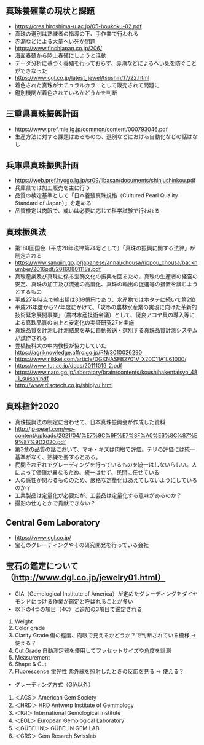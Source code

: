## 真珠養殖業の現状と課題
- https://cres.hiroshima-u.ac.jp/05-houkoku-02.pdf
 - 真珠の選別は熟練者の指導の下、手作業で行われる
 - 赤潮などによる大量へい死が問題
- https://www.finchjapan.co.jp/206/
 - 海面養殖から陸上養殖にしようと活動
 - データ分析に基づく養殖を行っておらず、赤潮などによるへい死を防ぐことができなった
- https://www.cgl.co.jp/latest_jewel/tsushin/17/22.html
 - 着色された真珠がナチュラルカラーとして販売されて問題に
 - 鑑別機関が着色されているかどうかを判断
 

## 三重県真珠振興計画
- https://www.pref.mie.lg.jp/common/content/000793046.pdf
- 生産方法に対する課題はあるものの、選別などにおける自動化などの話はなし

## 兵庫県真珠振興計画
- https://web.pref.hyogo.lg.jp/sr09/jibasan/documents/shinjushinkou.pdf
- 兵庫県では加工販売を主に行う
- 品質の検定基準として「日本養殖真珠規格（Cultured Pearl Quality Standard of Japan）」を定める
 - 品質検定は肉眼で、或いは必要に応じて科学試験で行われる

## 真珠振興法
- 第180回国会（平成28年法律第74号として）「真珠の振興に関する法律」が制定される
- https://www.sangiin.go.jp/japanese/annai/chousa/rippou_chousa/backnumber/2016pdf/20160801118s.pdf
- 真珠産業及び真珠に係る宝飾文化の振興を図るため、真珠の生産者の経営の安定、真珠の加工及び流通の高度化、真珠の輸出の促進等の措置を講じようとするもの
- 平成27年時点で輸出額は339億円であり、水産物ではホタテに続いて第2位
- 平成26年度から27年度にかけて、「攻めの農林水産業の実現に向けた革新的技術緊急展開事業」（農林水産技術会議）として、優良アコヤ貝の導入等による真珠品質の向上と安定化の実証研究27を実施
 - 真珠品質を計測し計測結果を基に自動搬送・選別する真珠品質計測システムが試作される
  - 豊橋技科大の中内教授が協力していた https://agriknowledge.affrc.go.jp/RN/3010026290
  - https://www.nikkei.com/article/DGXNASFB2701V_X20C11A1L61000/
  - https://www.tut.ac.jp/docs/20111019_2.pdf
  - https://www.naro.go.jp/laboratory/brain/contents/koushihakentaisyo_48-1_suisan.pdf
  - http://www.disctech.co.jp/shinjyu.html

## 真珠指針2020
- 真珠振興法の制定に合わせて、日本真珠振興会が作成した資料
- http://jp-pearl.com/wp-content/uploads/2021/04/%E7%9C%9F%E7%8F%A0%E6%8C%87%E9%87%9D2020.pdf
- 第3章の品質の話において、マキ・キズは肉眼で評価。テリの評価には統一基準がなく、熟練を要するとある。
- 民間それぞれでグレーディングを行っているものを統一はしないらしい。人によって価値が異なるため、統一はせず、民間に任せている
 - 人の感性が関わるもののため、厳格な定量化はあえてしないようにしているのか？
 - 工業製品は定量化が必要だが、工芸品は定量化する意味があるのか？
- 撮影の仕方とかで貢献できない？

## Central Gem Laboratory
- https://www.cgl.co.jp/
- 宝石のグレーディングやその研究開発を行っている会社

## 宝石の鑑定について（http://www.dgl.co.jp/jewelry01.html）
- GIA（Gemological Institute of America）が定めたグレーディングをダイヤモンドにつける作業が鑑定と呼ばれることが多い
 - 以下の4つの項目（4C）と追加の3項目で鑑定される
  1. Weight
  1. Color grade
  1. Clarity Grade 傷の程度、肉眼で見えるかどうか？で判断されている模様 → 使える？
  1. Cut Grade 自動測定器を使用してファセットサイズや角度を計測
  1. Measurement
  1. Shape & Cut
  1. Fluorescence 蛍光性 紫外線を照射したときの反応を見る → 使える？
- グレーディング方式（GIA以外）
 1. ＜AGS＞	American Gem Society
 1. ＜HRD＞	HRD Antwerp Institute of Gemmology
 1. ＜IGI＞	International Gemological Institute
 1. ＜EGL＞	European Gemological Laboratory
 1. ＜GÜBELIN＞	GÜBELIN GEM LAB
 1. ＜GRS＞	Gem Resarch Swisslab

